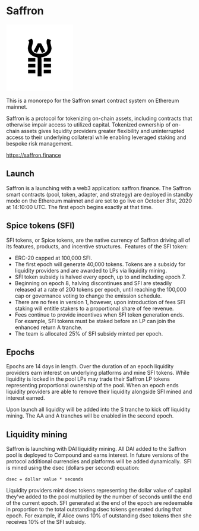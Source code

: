 # Saffron
![saffron](saffron_finance_logo_black_on_white_180.png)

This is a monorepo for the Saffron smart contract system on Ethereum mainnet. 

Saffron is a protocol for tokenizing on-chain assets, including contracts that otherwise impair access to utilized capital. Tokenized ownership of on-chain assets gives liquidity providers greater flexibility and uninterrupted access to their underlying collateral while enabling leveraged staking and bespoke risk management.

https://saffron.finance

## Launch
Saffron is a launching with a web3 application: saffron.finance. The Saffron smart contracts (pool, token, adapter, and strategy) are deployed in standby mode on the Ethereum mainnet and are set to go live on October 31st, 2020 at 14:10:00 UTC. The first epoch begins exactly at that time.

## Spice tokens (SFI)
SFI tokens, or Spice tokens, are the native currency of Saffron driving all of its features, products, and incentive structures. 
Features of the SFI token:
* ERC-20 capped at 100,000 SFI.
* The first epoch will generate 40,000 tokens. Tokens are a subsidy for liquidity providers and are awarded to LPs via liquidity mining.
* SFI token subsidy is halved every epoch, up to and including epoch 7.
* Beginning on epoch 8, halving discontinues and SFI are steadily released at a rate of 200 tokens per epoch, until reaching the 100,000 cap or governance voting to change the emission schedule. 
* There are no fees in version 1, however, upon introduction of fees SFI staking will entitle stakers to a proportional share of fee revenue.
* Fees continue to provide incentives when SFI token generation ends. For example, SFI tokens must be staked before an LP can join the enhanced return A tranche.
* The team is allocated 25% of SFI subsidy minted per epoch.

## Epochs
Epochs are 14 days in length. Over the duration of an epoch liquidity providers earn interest on underlying platforms and mine SFI tokens. While liquidity is locked in the pool LPs may trade their Saffron LP tokens representing proportional ownership of the pool. When an epoch ends liquidity providers are able to remove their liquidity alongside SFI mined and interest earned.

Upon launch all liquidity will be added into the S tranche to kick off liquidity mining. The AA and A tranches will be enabled in the second epoch.

## Liquidity mining
Saffron is launching with DAI liquidity mining. All DAI added to the Saffron pool is deployed to Compound and earns interest. In future versions of the protocol additional currencies and platforms will be added dynamically. 
SFI is mined using the dsec (dollars per second) equation: 
```
dsec = dollar value * seconds 
```
Liquidity providers mint dsec tokens representing the dollar value of capital they've added to the pool multiplied by the number of seconds until the end of the current epoch. SFI generated at the end of the epoch are redeemable in proportion  to the total outstanding dsec tokens generated during that epoch. For example, if Alice owns 10% of outstanding dsec tokens then she receives 10% of the SFI subsidy. 

